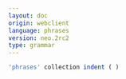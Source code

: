```yaml
---
layout: doc
origin: webclient
language: phrases
version: neo.2rc2
type: grammar
---
```



```js
'phrases' collection indent ( )
```
```
